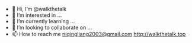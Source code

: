 - 👋 Hi, I’m @walkthetalk
- 👀 I’m interested in ...
- 🌱 I’m currently learning ...
- 💞️ I’m looking to collaborate on ...
- 📫 How to reach me <niqingliang2003@gmail.com> <http://walkthetalk.top>

<!---
walkthetalk/walkthetalk is a ✨ special ✨ repository because its `README.md` (this file) appears on your GitHub profile.
You can click the Preview link to take a look at your changes.
--->
